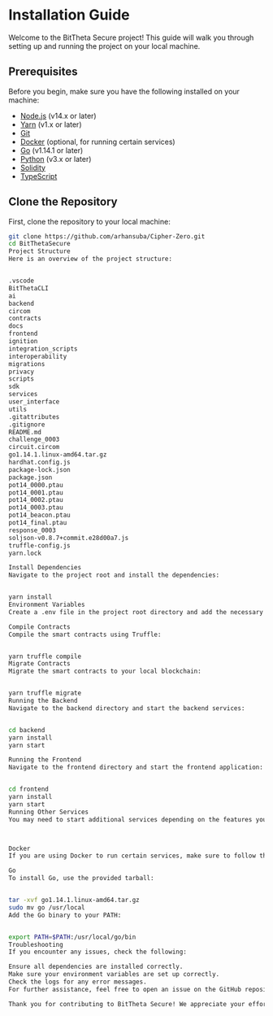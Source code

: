 # Installation Guide

Welcome to the BitTheta Secure project! This guide will walk you through setting up and running the project on your local machine.

## Prerequisites

Before you begin, make sure you have the following installed on your machine:

- [Node.js](https://nodejs.org/) (v14.x or later)
- [Yarn](https://yarnpkg.com/) (v1.x or later)
- [Git](https://git-scm.com/)
- [Docker](https://www.docker.com/get-started) (optional, for running certain services)
- [Go](https://golang.org/dl/) (v1.14.1 or later)
- [Python](https://www.python.org/downloads/) (v3.x or later)
- [Solidity](https://docs.soliditylang.org/en/latest/installing-solidity.html)
- [TypeScript](https://www.typescriptlang.org/download)


## Clone the Repository

First, clone the repository to your local machine:

```bash
git clone https://github.com/arhansuba/Cipher-Zero.git
cd BitThetaSecure
Project Structure
Here is an overview of the project structure:


.vscode
BitThetaCLI
ai
backend
circom
contracts
docs
frontend
ignition
integration_scripts
interoperability
migrations
privacy
scripts
sdk
services
user_interface
utils
.gitattributes
.gitignore
README.md
challenge_0003
circuit.circom
go1.14.1.linux-amd64.tar.gz
hardhat.config.js
package-lock.json
package.json
pot14_0000.ptau
pot14_0001.ptau
pot14_0002.ptau
pot14_0003.ptau
pot14_beacon.ptau
pot14_final.ptau
response_0003
soljson-v0.8.7+commit.e28d00a7.js
truffle-config.js
yarn.lock

Install Dependencies
Navigate to the project root and install the dependencies:


yarn install
Environment Variables
Create a .env file in the project root directory and add the necessary environment variables. Refer to the .env.example file for the required variables.

Compile Contracts
Compile the smart contracts using Truffle:


yarn truffle compile
Migrate Contracts
Migrate the smart contracts to your local blockchain:


yarn truffle migrate
Running the Backend
Navigate to the backend directory and start the backend services:


cd backend
yarn install
yarn start

Running the Frontend
Navigate to the frontend directory and start the frontend application:


cd frontend
yarn install
yarn start
Running Other Services
You may need to start additional services depending on the features you want to use. Refer to the individual service directories (services, integration_scripts, privacy, etc.) for specific instructions.



Docker
If you are using Docker to run certain services, make sure to follow the instructions in the respective directories for setting up Docker containers.

Go
To install Go, use the provided tarball:


tar -xvf go1.14.1.linux-amd64.tar.gz
sudo mv go /usr/local
Add the Go binary to your PATH:


export PATH=$PATH:/usr/local/go/bin
Troubleshooting
If you encounter any issues, check the following:

Ensure all dependencies are installed correctly.
Make sure your environment variables are set up correctly.
Check the logs for any error messages.
For further assistance, feel free to open an issue on the GitHub repository.

Thank you for contributing to BitTheta Secure! We appreciate your efforts to make this project better.


